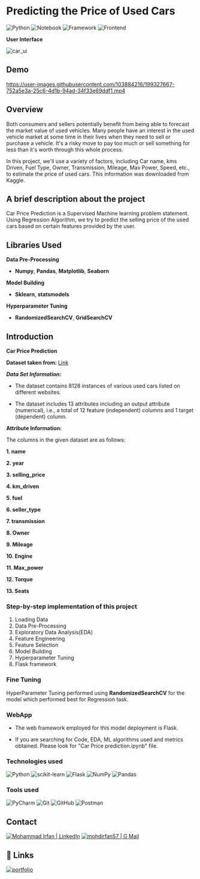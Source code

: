 # Predicting the Price of Used Cars

![Python](https://img.shields.io/badge/Python-3.7-red)
![Notebook](https://img.shields.io/badge/Notebook-Jupyter-white)
![Framework](https://img.shields.io/badge/Framework-Flask-black)
![Frontend](https://img.shields.io/badge/Frontend-HTML/CSS/JS-violet)

**User Interface**

![car_ui](https://user-images.githubusercontent.com/103884216/199327296-ae53d1b5-451a-4749-94e0-b9bd141c489b.png)

## Demo

https://user-images.githubusercontent.com/103884216/199327667-752a5e3a-25c6-4d1b-94ad-34f33e69ddf1.mp4

## Overview
Both consumers and sellers potentially benefit from being able to forecast the market value of used vehicles. Many people have an interest in the used vehicle market at some time in their lives when they need to sell or purchase a vehicle. It's a risky move to pay too much or sell something for less than it's worth through this whole process.

In this project, we'll use a variety of factors, including Car name, kms Driven, Fuel Type, Owner, Transmission, Mileage, Max Power, Speed, etc., to estimate the price of used cars. This information was downloaded from Kaggle.

## A brief description about the project
Car Price Prediction is a Supervised Machine learning problem statement.
Using Regression Algorithm, we try to predict the selling price of the used cars based on certain features provided by the user.

## Libraries Used

**Data Pre-Processing**

- **Numpy**, **Pandas**, **Matplotlib**, **Seaborn**

**Model Building**

- **Sklearn**, **statsmodels**

**Hyperparameter Tuning**

- **RandomizedSearchCV**, **GridSearchCV**

## Introduction

**Car Price Prediction**

**Dataset taken from:** [Link](https://www.kaggle.com/datasets/nehalbirla/vehicle-dataset-from-cardekho?select=Car+details+v3.csv)

***Data Set Information:***

- The dataset contains 8128 instances of various used cars listed on different websites.

- The dataset includes 13 attributes including an output attribute (numerical), i.e., a total of 12 feature (independent) columns and 1 target (dependent) column.

**Attribute Information:**

The columns in the given dataset are as follows:

**1. name**

**2. year**

**3. selling_price**

**4. km_driven**

**5. fuel**

**6. seller_type**

**7. transmission**

**8. Owner**

**9. Mileage**

**10. Engine**

**11. Max_power**

**12. Torque**

**13. Seats**

### Step-by-step implementation of this project

1. Loading Data
2. Data Pre-Processing
3. Exploratory Data Analysis(EDA)
4. Feature Engineering
5. Feature Selection
6. Model Building
8. Hyperparameter Tuning
9. Flask framework

### Fine Tuning

HyperParameter Tuning performed using **RandomizedSearchCV** for the model which performed best for Regression task.

### WebApp
* The web framework employed for this model deployment is Flask.

* If you are searching for Code, EDA, ML algorithms used and metrics obtained. Please look for "Car Price prediction.ipynb" file.

### **Technologies used**
![Python](https://img.shields.io/badge/python-3670A0?style=for-the-badge&logo=python&logoColor=ffdd54)
![scikit-learn](https://img.shields.io/badge/scikit--learn-%23F7931E.svg?style=for-the-badge&logo=scikit-learn&logoColor=white)
![Flask](https://img.shields.io/badge/flask-%23000.svg?style=for-the-badge&logo=flask&logoColor=white)
![NumPy](https://img.shields.io/badge/numpy-%23013243.svg?style=for-the-badge&logo=numpy&logoColor=white)
![Pandas](https://img.shields.io/badge/pandas-%23150458.svg?style=for-the-badge&logo=pandas&logoColor=white)


### **Tools used**
![PyCharm](https://img.shields.io/badge/pycharm-143?style=for-the-badge&logo=pycharm&logoColor=black&color=black&labelColor=green)
![Git](https://img.shields.io/badge/git-%23F05033.svg?style=for-the-badge&logo=git&logoColor=white)
![GitHub](https://img.shields.io/badge/github-%23121011.svg?style=for-the-badge&logo=github&logoColor=white)
![Postman](https://img.shields.io/badge/Postman-eeeeee?style=for-the-badge&logo=postman&logoColor=FF6C37&labelColor=fefefe)



<!-- CONTACT -->
## Contact
[![Mohammad Irfan | LinkedIn](https://img.shields.io/badge/Mohammad_Irfan-eeeeee?style=for-the-badge&logo=linkedin&logoColor=ffffff&labelColor=0A66C2)][reach_linkedin]
[![mohdirfan57 | G Mail](https://img.shields.io/badge/mohdirfan57-eeeeee?style=for-the-badge&logo=gmail&logoColor=ffffff&labelColor=EA4335)][reach_gmail]

[reach_linkedin]: https://www.linkedin.com/in/mohammad-irfan-4418501b4/
[reach_gmail]: mailto:mohdirfan57@gmail.com?subject=Github


## 🔗 Links
[![portfolio](https://img.shields.io/badge/my_portfolio-000?style=for-the-badge&logo=ko-fi&logoColor=white)](https://github.com/mirfan57)
<!--[![linkedin](https://img.shields.io/badge/linkedin-0A66C2?style=for-the-badge&logo=linkedin&logoColor=white)](https://www.linkedin.com/in/mohammad-irfan-4418501b4/) -->
